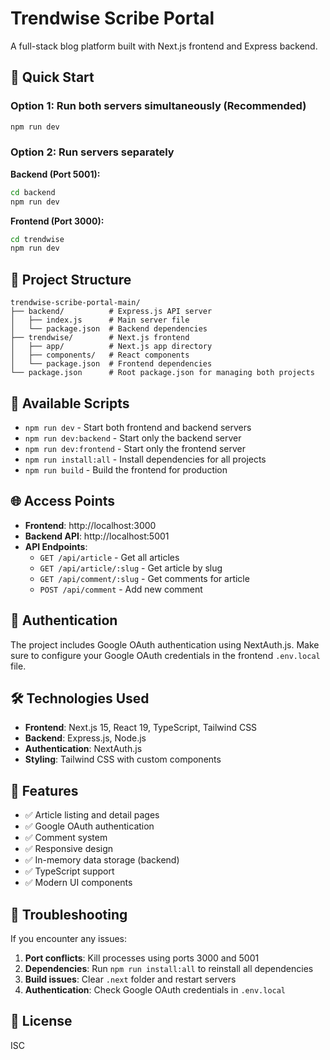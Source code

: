 # Trendwise Scribe Portal

A full-stack blog platform built with Next.js frontend and Express backend.

## 🚀 Quick Start

### Option 1: Run both servers simultaneously (Recommended)
```bash
npm run dev
```

### Option 2: Run servers separately

**Backend (Port 5001):**
```bash
cd backend
npm run dev
```

**Frontend (Port 3000):**
```bash
cd trendwise
npm run dev
```

## 📁 Project Structure

```
trendwise-scribe-portal-main/
├── backend/          # Express.js API server
│   ├── index.js      # Main server file
│   └── package.json  # Backend dependencies
├── trendwise/        # Next.js frontend
│   ├── app/          # Next.js app directory
│   ├── components/   # React components
│   └── package.json  # Frontend dependencies
└── package.json      # Root package.json for managing both projects
```

## 🔧 Available Scripts

- `npm run dev` - Start both frontend and backend servers
- `npm run dev:backend` - Start only the backend server
- `npm run dev:frontend` - Start only the frontend server
- `npm run install:all` - Install dependencies for all projects
- `npm run build` - Build the frontend for production

## 🌐 Access Points

- **Frontend**: http://localhost:3000
- **Backend API**: http://localhost:5001
- **API Endpoints**:
  - `GET /api/article` - Get all articles
  - `GET /api/article/:slug` - Get article by slug
  - `GET /api/comment/:slug` - Get comments for article
  - `POST /api/comment` - Add new comment

## 🔐 Authentication

The project includes Google OAuth authentication using NextAuth.js. Make sure to configure your Google OAuth credentials in the frontend `.env.local` file.

## 🛠️ Technologies Used

- **Frontend**: Next.js 15, React 19, TypeScript, Tailwind CSS
- **Backend**: Express.js, Node.js
- **Authentication**: NextAuth.js
- **Styling**: Tailwind CSS with custom components

## 📝 Features

- ✅ Article listing and detail pages
- ✅ Google OAuth authentication
- ✅ Comment system
- ✅ Responsive design
- ✅ In-memory data storage (backend)
- ✅ TypeScript support
- ✅ Modern UI components

## 🚨 Troubleshooting

If you encounter any issues:

1. **Port conflicts**: Kill processes using ports 3000 and 5001
2. **Dependencies**: Run `npm run install:all` to reinstall all dependencies
3. **Build issues**: Clear `.next` folder and restart servers
4. **Authentication**: Check Google OAuth credentials in `.env.local`

## 📄 License

ISC
